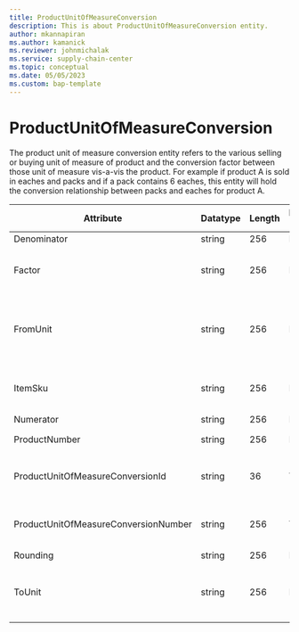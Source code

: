 ```yaml
---
title: ProductUnitOfMeasureConversion
description: This is about ProductUnitOfMeasureConversion entity.
author: mkannapiran
ms.author: kamanick
ms.reviewer: johnmichalak
ms.service: supply-chain-center
ms.topic: conceptual
ms.date: 05/05/2023
ms.custom: bap-template
---
```


# **ProductUnitOfMeasureConversion**

The product unit of measure conversion entity refers to the various selling or buying unit of measure of product and the conversion factor between those unit of measure vis-a-vis the product. For example if product A is sold in eaches and packs and if a pack contains 6 eaches, this entity will hold the conversion relationship between packs and eaches for product A.


|	Attribute	|	Datatype	|	Length	|	Primary Key	|	Description	|
|---------------|--------|------|----------|-----------|
|	Denominator	|	string	|	256	|	No	|	Denominator	|
|	Factor	|	string	|	256	|	No	|	Factor for unit of measure conversion	|
|	FromUnit	|	string	|	256	|	No	|	Unit of measure from which the conversion is applicable	|
|	ItemSku	|	string	|	256	|	No	|	Stock keeping unit of the product	|
|	Numerator	|	string	|	256	|	No	|	Numerator	|
|	ProductNumber	|	string	|	256	|	No	|	Product number	|
|	ProductUnitOfMeasureConversionId	|	string	|	36	|	Yes	|	The unique Id for product unit of measure	|
|	ProductUnitOfMeasureConversionNumber	|	string	|	256	|	Yes	|	The unique number for product unit of measure	|
|	Rounding	|	string	|	256	|	No	|	Rounding 	|
|	ToUnit	|	string	|	256	|	No	|	Unit of measure to which the conversion is applicable	|
